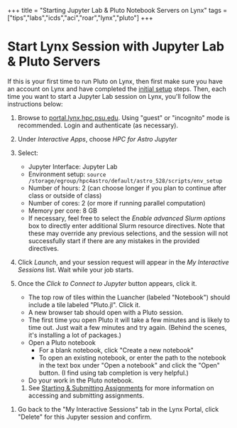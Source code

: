 +++
title = "Starting Jupyter Lab & Pluto Notebook Servers on Lynx"
tags = ["tips","labs","icds","aci","roar","lynx","pluto"]
+++

# Start Lynx Session with Jupyter Lab & Pluto Servers

If this is your first time to run Pluto on Lynx, then first make sure you have an account on Lynx and have completed the [initial setup](../tips/roar/) steps.
Then, each time you want to start a Jupyter Lab session on Lynx, you'll follow the instructions below:
1. Browse to [portal.lynx.hpc.psu.edu](https://portal.lynx.hpc.psu.edu).
Using "guest" or "incognito" mode is recommended.
Login and authenticate (as necessary).

1. Under _Interactive Apps_, choose _HPC for Astro Jupyter_
1. Select:
   - Jupyter Interface: Jupyter Lab
   - Environment setup: `source /storage/egroup/hpc4astro/default/astro_528/scripts/env_setup`
   - Number of hours: 2  (can choose longer if you plan to continue after class or outside of class)
   - Number of cores: 2  (or more if running parallel computation)
   - Memory per core: 8 GB
   - If necessary, feel free to select the _Enable advanced Slurm options_ box to directly enter additional Slurm resource directives. Note that these may override any previous selections, and the session will not successfully start if there are any mistakes in the provided directives.
1. Click _Launch_, and your session request will appear in the _My Interactive Sessions_ list. Wait while your job starts.
1. Once the _Click to Connect to Jupyter_ button appears, click it.
   + The top row of tiles within the Luancher (labeled "Notebook") should include a tile labeled "Pluto.jl".  Click it.  
   + A new browser tab should open with a Pluto session.
   + The first time you open Pluto it will take a few minutes and is likely to time out.  Just wait a few minutes and try again.  (Behind the scenes, it's installing a lot of packages.)
   + Open a Pluto notebook
       - For a blank notebook, click "Create a new notebook"
       - To open an existing notebook, or enter the path to the notebook in the text box under "Open a notebook" and click the "Open" button.   (I find using tab completion is very helpful.) 
   + Do your work in the Pluto notebook.
   1. See [Starting & Submitting Assignments](/tips/labs/) for more information on accessing and submitting assignments.
<!--
1. When you're done, save your notebook (Ctrl+S or button in top right of page), close the browser tab(s) with your Pluto notebook(s), and click File.LogoutShutdown from the Jupyter session.
-->
1. Go back to the "My Interactive Sessions" tab in the Lynx Portal, click "Delete" for this Jupyter session and confirm. 
